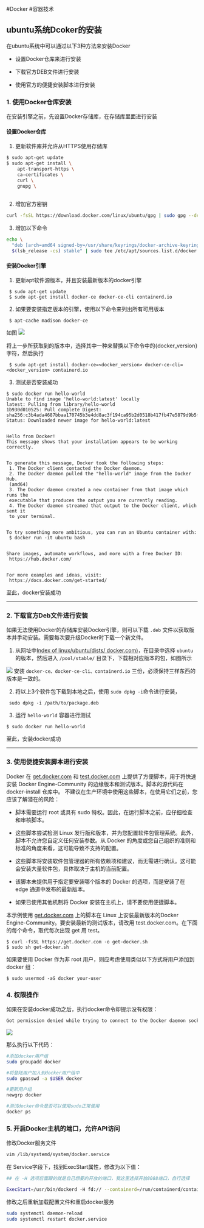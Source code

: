 #Docker #容器技术 

## ubuntu系统Dcoker的安装

在ubuntu系统中可以通过以下3种方法来安装Docker

- 设置Docker仓库来进行安装

- 下载官方DEB文件进行安装

- 使用官方的便捷安装脚本进行安装


###  1. 使用Docker仓库安装

在安装引擎之前，先设置Docker存储库，在存储库里面进行安装

####  设置Docker仓库
1. 更新软件库并允许从HTTPS使用存储库
```bash
$ sudo apt-get update
$ sudo apt-get install \
    apt-transport-https \
    ca-certificates \
    curl \
    gnupg \
	
```

2. 增加官方密钥

```bash
curl -fsSL https://download.docker.com/linux/ubuntu/gpg | sudo gpg --dearmor -o /usr/share/keyrings/docker-archive-keyring.gpg
```

3. 增加以下命令

```bash
echo \
  "deb [arch=amd64 signed-by=/usr/share/keyrings/docker-archive-keyring.gpg] https://download.docker.com/linux/ubuntu \
  $(lsb_release -cs) stable" | sudo tee /etc/apt/sources.list.d/docker.list > /dev/null
```

#### 安装Docker引擎
1. 更新apt软件源版本，并且安装最新版本的docker引擎
```
 $ sudo apt-get update
 $ sudo apt-get install docker-ce docker-ce-cli containerd.io
```

2. 如果要安装指定版本的引擎，使用以下命令来列出所有可用版本

```
 $ apt-cache madison docker-ce
```

如图
![](https://cdn.jsdelivr.net/gh/chenjianhao66/Myblog_picture-server/20210804215900.png)

将上一步所获取到的版本中，选择其中一种来替换以下命令中的{docker_version}字符，然后执行
```
 $ sudo apt-get install docker-ce=<docker_version> docker-ce-cli=<docker_version> containerd.io
```

3. 测试是否安装成功

```
$ sudo docker run hello-world
Unable to find image 'hello-world:latest' locally  
latest: Pulling from library/hello-world  
1b930d010525: Pull complete Digest: sha256:c3b4ada4687bbaa170745b3e4dd8ac3f194ca95b2d0518b417fb47e5879d9b5f  
Status: Downloaded newer image for hello-world:latest  
  
  
Hello from Docker!  
This message shows that your installation appears to be working correctly.  
  
  
To generate this message, Docker took the following steps:  
 1. The Docker client contacted the Docker daemon.  
 2. The Docker daemon pulled the "hello-world" image from the Docker Hub.  
 (amd64)  
 3. The Docker daemon created a new container from that image which runs the  
 executable that produces the output you are currently reading.  
 4. The Docker daemon streamed that output to the Docker client, which sent it  
 to your terminal.  
  
  
To try something more ambitious, you can run an Ubuntu container with:  
 $ docker run -it ubuntu bash  
  
  
Share images, automate workflows, and more with a free Docker ID:  
 https://hub.docker.com/  
  
  
For more examples and ideas, visit:  
 https://docs.docker.com/get-started/
```
至此，docker安装成功

----
### 2. 下载官方Deb文件进行安装
如果无法使用Docker的存储库安装Docker引擎，则可以下载 `.deb` 文件以获取版本并手动安装。需要每次要升级Docker时下载一个新文件。

1. 从网址中[Index of linux/ubuntu/dists/ docker.com)](https://download.docker.com/linux/ubuntu/dists/)，在目录中选择 `ubuntu` 的版本，然后进入 `/pool/stable/` 目录下，下载相对应版本的包，如图所示

![](https://cdn.jsdelivr.net/gh/chenjianhao66/Myblog_picture-server/20210804221007.png)
安装 `docker-ce、docker-ce-cli、containerd.io` 三份，必须保持三样东西的版本是一致的。

2. 将以上3个软件包下载到本地之后，使用  `sudo dpkg -i`命令进行安装，

```
 sudo dpkg -i /path/to/package.deb
```


3. 运行 `hello-world` 容器进行测试

```
$ sudo docker run hello-world 
```
至此，安装docker成功

---

### 3. 使用便捷安装脚本进行安装
Docker 在 [get.docker.com](https://get.docker.com/) 和 [test.docker.com](https://test.docker.com/) 上提供了方便脚本，用于将快速安装 Docker Engine-Community 的边缘版本和测试版本。脚本的源代码在 docker-install 仓库中。 不建议在生产环境中使用这些脚本，在使用它们之前，您应该了解潜在的风险：

-   脚本需要运行 root 或具有 sudo 特权。因此，在运行脚本之前，应仔细检查和审核脚本。
    
-   这些脚本尝试检测 Linux 发行版和版本，并为您配置软件包管理系统。此外，脚本不允许您自定义任何安装参数。从 Docker 的角度或您自己组织的准则和标准的角度来看，这可能导致不支持的配置。
    
-   这些脚本将安装软件包管理器的所有依赖项和建议，而无需进行确认。这可能会安装大量软件包，具体取决于主机的当前配置。
    
-   该脚本未提供用于指定要安装哪个版本的 Docker 的选项，而是安装了在 edge 通道中发布的最新版本。
    
-   如果已使用其他机制将 Docker 安装在主机上，请不要使用便捷脚本。
    

本示例使用 [get.docker.com](https://get.docker.com/) 上的脚本在 Linux 上安装最新版本的Docker Engine-Community。要安装最新的测试版本，请改用 test.docker.com。在下面的每个命令，取代每次出现 get 用 test。
```
$ curl -fsSL https://get.docker.com -o get-docker.sh 
$ sudo sh get-docker.sh
```

如果要使用 Docker 作为非 root 用户，则应考虑使用类似以下方式将用户添加到 docker 组：
```
$ sudo usermod -aG docker your-user
```


### 4. 权限操作
如果在安装docker成功之后，执行docker命令却提示没有权限：
```bash
Got permission denied while trying to connect to the Docker daemon socket at unix:///var/run/docker.sock: Get "http://%2Fvar%2Frun%2Fdocker.sock/v1.24/containers/json": dial unix /var/run/docker.sock: connect: permission denied

```
![](https://images-1306554305.cos.ap-guangzhou.myqcloud.com/2021-11-30_17-48.png)

那么执行以下代码：
```bash
#添加docker用户组 
sudo groupadd docker 

#将登陆用户加入到docker用户组中
sudo gpasswd -a $USER docker 

#更新用户组
newgrp docker  

#测试docker命令是否可以使用sudo正常使用
docker ps 
```

### 5. 开启Docker主机的端口，允许API访问
修改Docker服务文件
```bash
vim /lib/systemd/system/docker.service
```
在 Service字段下，找到ExecStart属性，修改为以下值：
```bash
## 在 -H 选项后面跟的就是自己想要的开放的端口，我这里选择开放8088端口，自行选择

ExecStart=/usr/bin/dockerd -H fd:// --containerd=/run/containerd/containerd.sock -H tcp://0.0.0.0:8088 -H unix:///var/run/docker.sock
```
修改之后重新加载配置文件和重启docker服务
```bash
sudo systemctl daemon-reload
sudo systemctl restart docker.service
```